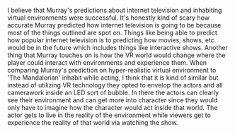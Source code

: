   I believe that Murray's predictions about internet television and inhabiting virtual environments were successful. It's honestly kind of scary how accurate Murray predicted how internet television is going to be because most of the things outlined are spot on. Things like being able to predict how popular internet television is to predicting how movies, shows, etc. would be in the future which includes things like interactive shows. Another thing that Murray touches on is how the VR world would change where the player could interact with environments and experience them. When comparing Murray's prediction on hyper-realistic virtual environment to 'The Mandalorian' inhabit while acting, I think that it is kind of similar but instead of utilizing VR technology they opted to envelop the actors and all camerawork inside an LED sort of bubble. In there the actors can clearly see their environment and can get more into character since they would only have to imagine how the character would act inside that world. The actor gets to live in the reality of the environment while viewers get to experience the reality of that world via watching the show.
